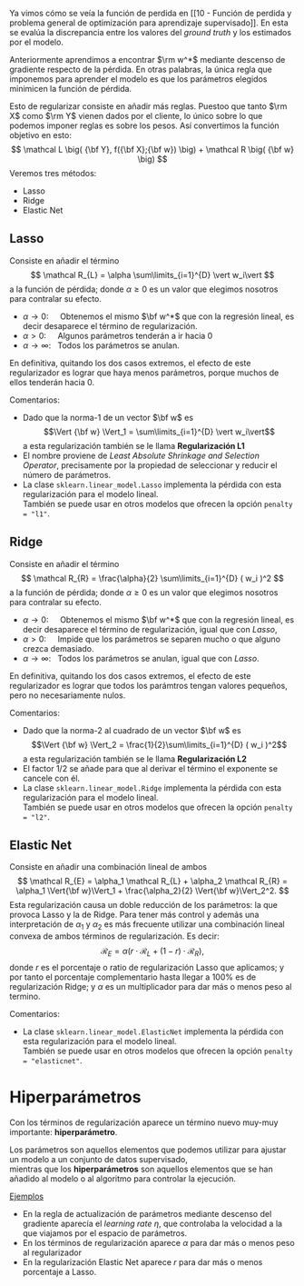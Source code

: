 Ya vimos cómo se veía la función de perdida en [[10 - Función de perdida y problema general de optimización para aprendizaje supervisado]]. En esta se evalúa la discrepancia entre los valores del *ground truth* y los estimados por el modelo.

Anteriormente aprendimos a encontrar $\rm w^*$ mediante descenso de gradiente respecto de la pérdida. En otras palabras, la única regla que imponemos para aprender el modelo es que los parámetros elegidos minimicen la función de pérdida. 

Esto de regularizar consiste en añadir más reglas. Puestoo que tanto $\rm X$ como $\rm Y$ vienen dados por el cliente, lo único sobre lo que podemos imponer reglas es sobre los pesos. Así convertimos la función objetivo en esto:$$
\mathcal L \big( {\bf Y}, f({\bf X};{\bf w}) \big) +
\mathcal R \big( {\bf w} \big)
$$
Veremos tres métodos:
- Lasso
- Ridge
- Elastic Net
## Lasso
Consiste en añadir el término
$$
\mathcal R_{L} = \alpha \sum\limits_{i=1}^{D} \vert w_i\vert
$$
a la función de pérdida; donde $\alpha\ge 0$ es un valor que elegimos nosotros para contralar su efecto.
- $\alpha \rightarrow 0:\quad$
  Obtenemos el mismo $\bf w^*$ que con la regresión lineal, es decir desaparece el término de regularización.
- $\alpha > 0:\quad$
  Algunos parámetros tenderán a ir hacia 0
- $\alpha \rightarrow \infty:~~$
  Todos los parámetros se anulan.

En definitiva, quitando los dos casos extremos, el efecto de este regularizador es lograr que haya menos parámetros, porque muchos de ellos tenderán hacia 0.

Comentarios:
- Dado que la norma-1 de un vector $\bf w$ es
$$\Vert {\bf w} \Vert_1 = \sum\limits_{i=1}^{D} \vert w_i\vert$$ a esta regularización también se le llama **Regularización L1**
- El nombre proviene de _Least Absolute Shrinkage and Selection Operator_, precisamente por la propiedad de seleccionar y reducir el número de parámetros.
- La clase `sklearn.linear_model.Lasso` implementa la pérdida con esta regularización para el modelo lineal.
<BR> También se puede usar en otros modelos que ofrecen la opción `penalty = "l1"`.
## Ridge
Consiste en añadir el término
$$
\mathcal R_{R} = \frac{\alpha}{2} \sum\limits_{i=1}^{D} ( w_i )^2
$$
a la función de pérdida; donde $\alpha\ge 0$ es un valor que elegimos nosotros para contralar su efecto.
- $\alpha \rightarrow 0:\quad$
  Obtenemos el mismo $\bf w^*$ que con la regresión lineal, es decir desaparece el término de regularización, igual que con _Lasso_,
- $\alpha > 0:\quad$
  Impide que los parámetros se separen mucho o que alguno crezca demasiado.<br>
- $\alpha \rightarrow \infty:~~$
  Todos los parámetros se anulan, igual que con _Lasso_.

En definitiva, quitando los dos casos extremos, el efecto de este regularizador es lograr que todos los parámtros tengan valores pequeños, pero no necesariamente nulos.

Comentarios:
- Dado que la norma-2 al cuadrado de un vector $\bf w$ es
$$\Vert {\bf w} \Vert_2 = \frac{1}{2}\sum\limits_{i=1}^{D} ( w_i )^2$$ a esta regularización también se le llama **Regularización L2**
- El factor $1/2$ se añade para que al derivar el término el exponente se cancele con él.
- La clase `sklearn.linear_model.Ridge` implementa la pérdida con esta regularización para el modelo lineal.
<BR> También se puede usar en otros modelos que ofrecen la opción `penalty = "l2"`.
## Elastic Net
Consiste en añadir una combinación lineal de ambos
$$
\mathcal R_{E} = \alpha_1 \mathcal R_{L} + \alpha_2 \mathcal R_{R}
= \alpha_1 \Vert{\bf w}\Vert_1 + \frac{\alpha_2}{2} \Vert{\bf w}\Vert_2^2.
$$
Esta regularización causa un doble reducción de los parámetros: la que provoca Lasso y la de Ridge. Para tener más control y además una interpretación de $\alpha_1$ y $\alpha_2$ es más frecuente utilizar una combinación lineal convexa de ambos términos de regularización. Es decir:
$$
\mathcal R_{E} = \alpha \big( r \cdot \mathcal R_{L} + (1-r)  \cdot \mathcal R_{R} \big),
$$
donde $r$ es el porcentaje o ratio de regularización Lasso que aplicamos; y por tanto el porcentaje complementario hasta llegar a 100% es de regularización Ridge; y $\alpha$ es un multiplicador para dar más o menos peso al termino.

Comentarios:
- La clase `sklearn.linear_model.ElasticNet` implementa la pérdida con esta regularización para el modelo lineal.
<BR> También se puede usar en otros modelos que ofrecen la opción `penalty = "elasticnet"`.
# Hiperparámetros

Con los términos de regularización aparece un término nuevo muy-muy importante: **hiperparámetro**.

Los parámetros son aquellos elementos que podemos utilizar para ajustar un modelo a un conjunto de datos supervisado, <br>
mientras que los **hiperparámetros** son aquellos elementos que se han añadido al modelo o al algoritmo para controlar la ejecución.

<u>Ejemplos</u>
- En la regla de actualización de parámetros mediante descenso del gradiente aparecía el _learning rate_ $\eta$, que controlaba la velocidad a la que viajamos por el espacio de parámetros.
- En los términos de regularización aparece $\alpha$ para dar más o menos peso al regularizador
- En la regularización Elastic Net aparece $r$ para dar más o menos porcentaje a Lasso.